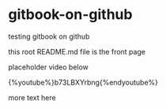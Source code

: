 # gitbook-on-github

testing gitbook on github

this root README.md file is the front page

placeholder video below

{%youtube%}b73LBXYrbng{%endyoutube%}

more text here
